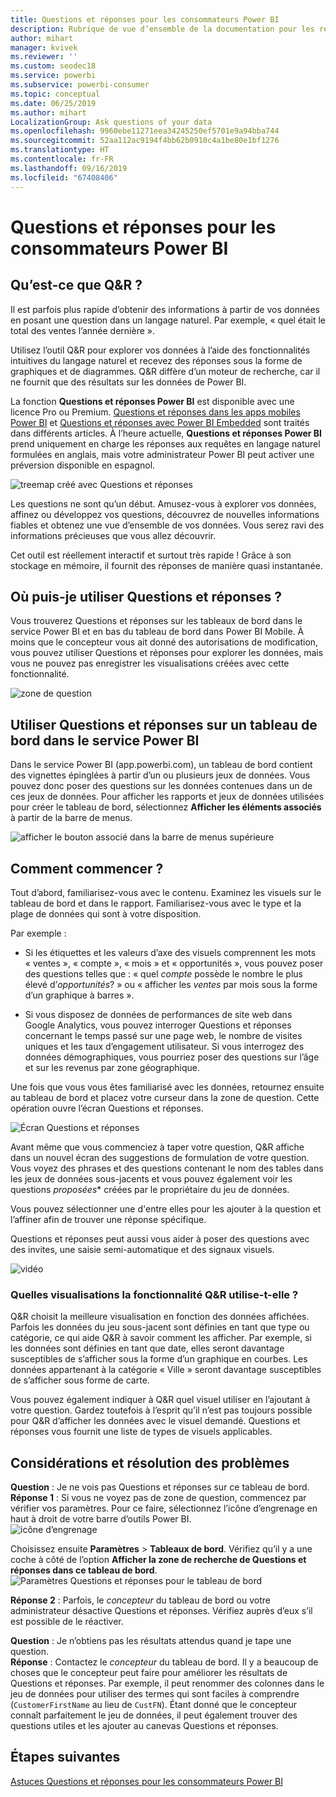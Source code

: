 ```yaml
---
title: Questions et réponses pour les consommateurs Power BI
description: Rubrique de vue d’ensemble de la documentation pour les requêtes en langage naturel des questions et réponses Power BI.
author: mihart
manager: kvivek
ms.reviewer: ''
ms.custom: seodec18
ms.service: powerbi
ms.subservice: powerbi-consumer
ms.topic: conceptual
ms.date: 06/25/2019
ms.author: mihart
LocalizationGroup: Ask questions of your data
ms.openlocfilehash: 9960ebe11271eea34245250ef5701e9a94bba744
ms.sourcegitcommit: 52aa112ac9194f4bb62b0910c4a1be80e1bf1276
ms.translationtype: HT
ms.contentlocale: fr-FR
ms.lasthandoff: 09/16/2019
ms.locfileid: "67408406"
---
```

# <a name="qa-for-power-bi-consumers"></a>Questions et réponses pour les **consommateurs** Power BI
## <a name="what-is-qa"></a>Qu’est-ce que Q&R ?
Il est parfois plus rapide d’obtenir des informations à partir de vos données en posant une question dans un langage naturel. Par exemple, « quel était le total des ventes l’année dernière ».

Utilisez l’outil Q&R pour explorer vos données à l’aide des fonctionnalités intuitives du langage naturel et recevez des réponses sous la forme de graphiques et de diagrammes. Q&R diffère d’un moteur de recherche, car il ne fournit que des résultats sur les données de Power BI.

La fonction **Questions et réponses Power BI** est disponible avec une licence Pro ou Premium.  [Questions et réponses dans les apps mobiles Power BI](mobile/mobile-apps-ios-qna.md) et [Questions et réponses avec Power BI Embedded](../developer/qanda.md) sont traités dans différents articles. À l’heure actuelle, **Questions et réponses Power BI** prend uniquement en charge les réponses aux requêtes en langage naturel formulées en anglais, mais votre administrateur Power BI peut activer une préversion disponible en espagnol.


![treemap créé avec Questions et réponses](media/end-user-q-and-a/power-bi-treemap.png)

Les questions ne sont qu’un début.  Amusez-vous à explorer vos données, affinez ou développez vos questions, découvrez de nouvelles informations fiables et obtenez une vue d’ensemble de vos données. Vous serez ravi des informations précieuses que vous allez découvrir.

Cet outil est réellement interactif et surtout très rapide ! Grâce à son stockage en mémoire, il fournit des réponses de manière quasi instantanée.

## <a name="where-can-i-use-qa"></a>Où puis-je utiliser Questions et réponses ?
Vous trouverez Questions et réponses sur les tableaux de bord dans le service Power BI et en bas du tableau de bord dans Power BI Mobile. À moins que le concepteur vous ait donné des autorisations de modification, vous pouvez utiliser Questions et réponses pour explorer les données, mais vous ne pouvez pas enregistrer les visualisations créées avec cette fonctionnalité.

![zone de question](media/end-user-q-and-a/powerbi-qna.png)

## <a name="use-qa-on-a-dashboard-in-the-power-bi-service"></a>Utiliser Questions et réponses sur un tableau de bord dans le service Power BI
Dans le service Power BI (app.powerbi.com), un tableau de bord contient des vignettes épinglées à partir d’un ou plusieurs jeux de données. Vous pouvez donc poser des questions sur les données contenues dans un de ces jeux de données. Pour afficher les rapports et jeux de données utilisées pour créer le tableau de bord, sélectionnez **Afficher les éléments associés** à partir de la barre de menus.

![afficher le bouton associé dans la barre de menus supérieure](media/end-user-q-and-a/power-bi-view-related.png)

## <a name="how-do-i-start"></a>Comment commencer ?
Tout d’abord, familiarisez-vous avec le contenu. Examinez les visuels sur le tableau de bord et dans le rapport. Familiarisez-vous avec le type et la plage de données qui sont à votre disposition. 

Par exemple :

* Si les étiquettes et les valeurs d’axe des visuels comprennent les mots « ventes », « compte », « mois » et « opportunités », vous pouvez poser des questions telles que : « quel *compte* possède le nombre le plus élevé d’*opportunités*? » ou « afficher les *ventes* par mois sous la forme d’un graphique à barres ».

* Si vous disposez de données de performances de site web dans Google Analytics, vous pouvez interroger Questions et réponses concernant le temps passé sur une page web, le nombre de visites uniques et les taux d’engagement utilisateur. Si vous interrogez des données démographiques, vous pourriez poser des questions sur l’âge et sur les revenus par zone géographique.

Une fois que vous vous êtes familiarisé avec les données, retournez ensuite au tableau de bord et placez votre curseur dans la zone de question. Cette opération ouvre l’écran Questions et réponses.

![Écran Questions et réponses](media/end-user-q-and-a/power-bi-screen.png) 

Avant même que vous commenciez à taper votre question, Q&R affiche dans un nouvel écran des suggestions de formulation de votre question. Vous voyez des phrases et des questions contenant le nom des tables dans les jeux de données sous-jacents et vous pouvez également voir les questions *proposées** créées par le propriétaire du jeu de données.

Vous pouvez sélectionner une d'entre elles pour les ajouter à la question et l’affiner afin de trouver une réponse spécifique. 

Questions et réponses peut aussi vous aider à poser des questions avec des invites, une saisie semi-automatique et des signaux visuels. 

![vidéo](media/end-user-q-and-a/qna4.gif) 


### <a name="which-visualization-does-qa-use"></a>Quelles visualisations la fonctionnalité Q&R utilise-t-elle ?
Q&R choisit la meilleure visualisation en fonction des données affichées. Parfois les données du jeu sous-jacent sont définies en tant que type ou catégorie, ce qui aide Q&R à savoir comment les afficher. Par exemple, si les données sont définies en tant que date, elles seront davantage susceptibles de s’afficher sous la forme d’un graphique en courbes. Les données appartenant à la catégorie « Ville » seront davantage susceptibles de s’afficher sous forme de carte.

Vous pouvez également indiquer à Q&R quel visuel utiliser en l’ajoutant à votre question. Gardez toutefois à l’esprit qu’il n’est pas toujours possible pour Q&R d’afficher les données avec le visuel demandé. Questions et réponses vous fournit une liste de types de visuels applicables.


## <a name="considerations-and-troubleshooting"></a>Considérations et résolution des problèmes
**Question** : Je ne vois pas Questions et réponses sur ce tableau de bord.    
**Réponse 1** : Si vous ne voyez pas de zone de question, commencez par vérifier vos paramètres. Pour ce faire, sélectionnez l’icône d’engrenage en haut à droit de votre barre d’outils Power BI.   
![icône d’engrenage](media/end-user-q-and-a/power-bi-settings.png)

Choisissez ensuite **Paramètres** > **Tableaux de bord**. Vérifiez qu’il y a une coche à côté de l’option **Afficher la zone de recherche de Questions et réponses dans ce tableau de bord**.    
![Paramètres Questions et réponses pour le tableau de bord](media/end-user-q-and-a/power-bi-turn-on.png)  


**Réponse 2** : Parfois, le *concepteur* du tableau de bord ou votre administrateur désactive Questions et réponses. Vérifiez auprès d’eux s’il est possible de le réactiver.   

**Question** : Je n’obtiens pas les résultats attendus quand je tape une question.    
**Réponse** : Contactez le *concepteur* du tableau de bord. Il y a beaucoup de choses que le concepteur peut faire pour améliorer les résultats de Questions et réponses. Par exemple, il peut renommer des colonnes dans le jeu de données pour utiliser des termes qui sont faciles à comprendre (`CustomerFirstName` au lieu de `CustFN`). Étant donné que le concepteur connaît parfaitement le jeu de données, il peut également trouver des questions utiles et les ajouter au canevas Questions et réponses.


## <a name="next-steps"></a>Étapes suivantes
[Astuces Questions et réponses pour les consommateurs Power BI](end-user-q-and-a.md)
